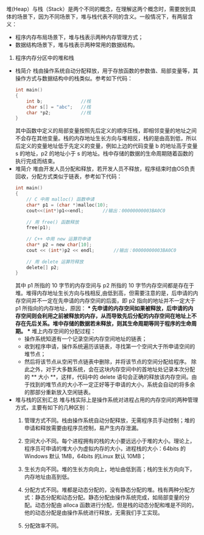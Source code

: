 堆(Heap）与栈（Stack）是两个不同的概念，在理解这两个概念时，需要放到具体的场景下，因为不同场景下，堆与栈代表不同的含义。一般情况下，有两层含义：
* 程序内存布局场景下，堆与栈表示两种内存管理方式；
* 数据结构场景下，堆与栈表示两种常用的数据结构。
1. 程序内存分区中的堆和栈
  * 栈简介
    栈由操作系统自动分配释放，用于存放函数的参数值、局部变量等，其操作方式与数据结构中的栈类似。参考如下代码：
	```c
	int main()
	{
		int b;				//栈
		char s[] = "abc"; 	//栈
		char *p2;			//栈
	}
	```
    其中函数中定义的局部变量按照先后定义的顺序压栈，即相邻变量的地址之间不会存在其他变量。栈的内存地址生长方向与堆相反，栈的是由高到低，所以后定义的变量地址低于先定义的变量，例如上边的代码变量 b 的地址高于变量 s 的地址，p2 的地址小于 s 的地址。栈中存储的数据的生命周期随着函数的执行完成而结束。
  * 堆简介
    堆由开发人员分配和释放，若开发人员不释放，程序结束时由OS负责回收，分配方式类似于链表，参考如下代码：
	```c
	int main()
	{
		// C 中用 malloc() 函数申请
		char* p1 = (char *)malloc(10);
		cout<<(int*)p1<<endl;		//输出：00000000003BA0C0
		
		// 用 free() 函数释放
		free(p1);
	   
		// C++ 中用 new 运算符申请
		char* p2 = new char[10];
		cout << (int*)p2 << endl;		//输出：00000000003BA0C0
		
		// 用 delete 运算符释放
		delete[] p2;
	}
	```
    其中 p1 所指的 10 字节的内存空间与 p2 所指的 10 字节内存空间都是存在于堆。堆得内存地址生长方向与栈相反,由低到高，但需要注意的是，后申请的内存空间并不一定在先申请的内存空间的后面，即 p2 指向的地址并不一定大于 p1 所指向的内存地址，原因：
 __* 先申请的内存空间如果被释放，后申请的内存空间则会利用之前被释放的内存，从而导致先后分配的内存空间在地址上不存在先后关系。堆中存储的数据若未释放，则其生命周期等同于程序的生命周期。 *__
    堆上内存空间的分配过程：
    * 操作系统知道有一个记录空闲内存空间地址的链表；
    * 收到程序申请，操作系统遍历该链表，寻找第一个空间大于所申请空间的堆节点；
    * 然后将该节点从空闲节点链表中删除，并将该节点的空间分配给程序。
    除此之外，对于大多数系统，会在这块内存空间中的首地址处记录本次分配的 ** 大小 **，这样，代码中的 delete 语句会正确的释放该内存空间。由于找到的堆节点的大小不一定正好等于申请的大小，系统会自动的将多余的那部分重新放入空闲链表。
  * 堆与栈的区别汇总
    堆与栈实际上是操作系统对进程占用的内存空间的两种管理方式，主要有如下的几种区别：
    1. 管理方式不同。栈由操作系统自动分配释放，无需程序员手动控制；堆的申请和释放需要由程序员控制，易产生内存泄漏。
    2. 空间大小不同。每个进程拥有的栈的大小要远远小于堆的大小。理论上，程序员可申请的堆大小为虚拟内存的大小，进程栈的大小：64bits 的 Windows 默认 1MB，64bits 的Linux 默认 10MB；
    3. 生长方向不同。堆的生长方向向上，地址由低到高；栈的生长方向向下，内存地址由高到低。

    4. 分配方式不同。堆都是动态分配的，没有静态分配的堆。栈有两种分配方式：静态分配和动态分配。静态分配由操作系统完成，如局部变量的分配。动态分配由 alloca 函数进行分配，但是栈的动态分配和堆是不同的，他的动态分配是由操作系统进行释放，无需我们手工实现。
    5. 分配效率不同。
